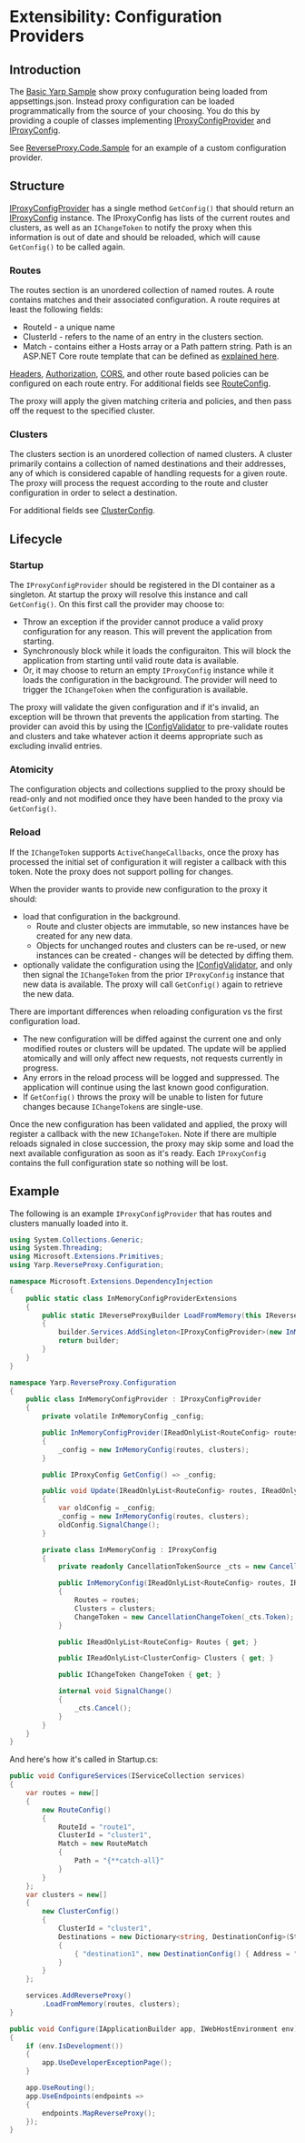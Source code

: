 # Extensibility: Configuration Providers

## Introduction
The [Basic Yarp Sample](https://github.com/microsoft/reverse-proxy/tree/main/samples/BasicYarpSample) show proxy confuguration being loaded from appsettings.json. Instead proxy configuration can be loaded programmatically from the source of your choosing. You do this by providing a couple of classes implementing [IProxyConfigProvider](xref:Yarp.ReverseProxy.Configuration.IProxyConfigProvider) and [IProxyConfig](xref:Yarp.ReverseProxy.Configuration.IProxyConfig).

See [ReverseProxy.Code.Sample](https://github.com/microsoft/reverse-proxy/tree/main/samples/ReverseProxy.Code.Sample) for an example of a custom configuration provider.

## Structure
[IProxyConfigProvider](xref:Yarp.ReverseProxy.Configuration.IProxyConfigProvider) has a single method `GetConfig()` that should return an [IProxyConfig](xref:Yarp.ReverseProxy.Configuration.IProxyConfig) instance. The IProxyConfig has lists of the current routes and clusters, as well as an `IChangeToken` to notify the proxy when this information is out of date and should be reloaded, which will cause `GetConfig()` to be called again.

### Routes
The routes section is an unordered collection of named routes. A route contains matches and their associated configuration. A route requires at least the following fields:
- RouteId - a unique name
- ClusterId - refers to the name of an entry in the clusters section.
- Match - contains either a Hosts array or a Path pattern string. Path is an ASP.NET Core route template that can be defined as [explained here](https://docs.microsoft.com/en-us/aspnet/core/fundamentals/routing?view=aspnetcore-6.0#route-templates).

[Headers](header-routing.md), [Authorization](authn-authz.md), [CORS](cors.md), and other route based policies can be configured on each route entry. For additional fields see [RouteConfig](xref:Yarp.ReverseProxy.Configuration.RouteConfig).

The proxy will apply the given matching criteria and policies, and then pass off the request to the specified cluster.

### Clusters
The clusters section is an unordered collection of named clusters. A cluster primarily contains a collection of named destinations and their addresses, any of which is considered capable of handling requests for a given route. The proxy will process the request according to the route and cluster configuration in order to select a destination.

For additional fields see [ClusterConfig](xref:Yarp.ReverseProxy.Configuration.ClusterConfig).

## Lifecycle

### Startup
The `IProxyConfigProvider` should be registered in the DI container as a singleton. At startup the proxy will resolve this instance and call `GetConfig()`. On this first call the provider may choose to:
- Throw an exception if the provider cannot produce a valid proxy configuration for any reason. This will prevent the application from starting.
- Synchronously block while it loads the configuraiton. This will block the application from starting until valid route data is available.
- Or, it may choose to return an empty `IProxyConfig` instance while it loads the configuration in the background. The provider will need to trigger the `IChangeToken` when the configuration is available.

The proxy will validate the given configuration and if it's invalid, an exception will be thrown that prevents the application from starting. The provider can avoid this by using the [IConfigValidator](xref:Yarp.ReverseProxy.Configuration.IConfigValidator) to pre-validate routes and clusters and take whatever action it deems appropriate such as excluding invalid entries.

### Atomicity
The configuration objects and collections supplied to the proxy should be read-only and not modified once they have been handed to the proxy via `GetConfig()`. 

### Reload
If the `IChangeToken` supports `ActiveChangeCallbacks`, once the proxy has processed the initial set of configuration it will register a callback with this token. Note the proxy does not support polling for changes.

When the provider wants to provide new configuration to the proxy it should:
- load that configuration in the background. 
  - Route and cluster objects are immutable, so new instances have be created for any new data.
  - Objects for unchanged routes and clusters can be re-used, or new instances can be created - changes will be detected by diffing them.
- optionally validate the configuration using the [IConfigValidator](xref:Yarp.ReverseProxy.Configuration.IConfigValidator), and only then signal the `IChangeToken` from the prior `IProxyConfig` instance that new data is available. The proxy will call `GetConfig()` again to retrieve the new data.

There are important differences when reloading configuration vs the first configuration load.
- The new configuration will be diffed against the current one and only modified routes or clusters will be updated. The update will be applied atomically and will only affect new requests, not requests currently in progress.
- Any errors in the reload process will be logged and suppressed. The application will continue using the last known good configuration.
- If `GetConfig()` throws the proxy will be unable to listen for future changes because `IChangeToken`s are single-use.

Once the new configuration has been validated and applied, the proxy will register a callback with the new `IChangeToken`. Note if there are multiple reloads signaled in close succession, the proxy may skip some and load the next available configuration as soon as it's ready. Each `IProxyConfig` contains the full configuration state so nothing will be lost.

## Example
The following is an example `IProxyConfigProvider` that has routes and clusters manually loaded into it.

```C#
using System.Collections.Generic;
using System.Threading;
using Microsoft.Extensions.Primitives;
using Yarp.ReverseProxy.Configuration;

namespace Microsoft.Extensions.DependencyInjection
{
    public static class InMemoryConfigProviderExtensions
    {
        public static IReverseProxyBuilder LoadFromMemory(this IReverseProxyBuilder builder, IReadOnlyList<RouteConfig> routes, IReadOnlyList<ClusterConfig> clusters)
        {
            builder.Services.AddSingleton<IProxyConfigProvider>(new InMemoryConfigProvider(routes, clusters));
            return builder;
        }
    }
}

namespace Yarp.ReverseProxy.Configuration
{
    public class InMemoryConfigProvider : IProxyConfigProvider
    {
        private volatile InMemoryConfig _config;

        public InMemoryConfigProvider(IReadOnlyList<RouteConfig> routes, IReadOnlyList<ClusterConfig> clusters)
        {
            _config = new InMemoryConfig(routes, clusters);
        }

        public IProxyConfig GetConfig() => _config;

        public void Update(IReadOnlyList<RouteConfig> routes, IReadOnlyList<ClusterConfig> clusters)
        {
            var oldConfig = _config;
            _config = new InMemoryConfig(routes, clusters);
            oldConfig.SignalChange();
        }

        private class InMemoryConfig : IProxyConfig
        {
            private readonly CancellationTokenSource _cts = new CancellationTokenSource();

            public InMemoryConfig(IReadOnlyList<RouteConfig> routes, IReadOnlyList<ClusterConfig> clusters)
            {
                Routes = routes;
                Clusters = clusters;
                ChangeToken = new CancellationChangeToken(_cts.Token);
            }

            public IReadOnlyList<RouteConfig> Routes { get; }

            public IReadOnlyList<ClusterConfig> Clusters { get; }

            public IChangeToken ChangeToken { get; }

            internal void SignalChange()
            {
                _cts.Cancel();
            }
        }
    }
}
```

And here's how it's called in Startup.cs:
```C#
public void ConfigureServices(IServiceCollection services)
{
    var routes = new[]
    {
        new RouteConfig()
        {
            RouteId = "route1",
            ClusterId = "cluster1",
            Match = new RouteMatch
            {
                Path = "{**catch-all}"
            }
        }
    };
    var clusters = new[]
    {
        new ClusterConfig()
        {
            ClusterId = "cluster1",
            Destinations = new Dictionary<string, DestinationConfig>(StringComparer.OrdinalIgnoreCase)
            {
                { "destination1", new DestinationConfig() { Address = "https://example.com" } }
            }
        }
    };

    services.AddReverseProxy()
        .LoadFromMemory(routes, clusters);
}

public void Configure(IApplicationBuilder app, IWebHostEnvironment env)
{
    if (env.IsDevelopment())
    {
        app.UseDeveloperExceptionPage();
    }

    app.UseRouting();
    app.UseEndpoints(endpoints =>
    {
        endpoints.MapReverseProxy();
    });
}
```

